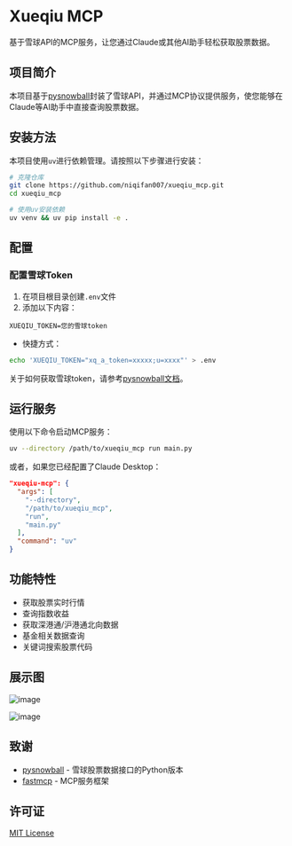 # Xueqiu MCP

基于雪球API的MCP服务，让您通过Claude或其他AI助手轻松获取股票数据。

## 项目简介

本项目基于[pysnowball](https://github.com/uname-yang/pysnowball)封装了雪球API，并通过MCP协议提供服务，使您能够在Claude等AI助手中直接查询股票数据。

## 安装方法

本项目使用`uv`进行依赖管理。请按照以下步骤进行安装：

```bash
# 克隆仓库
git clone https://github.com/niqifan007/xueqiu_mcp.git
cd xueqiu_mcp

# 使用uv安装依赖
uv venv && uv pip install -e .
```

## 配置

### 配置雪球Token

1. 在项目根目录创建`.env`文件
2. 添加以下内容：

```
XUEQIU_TOKEN=您的雪球token
```

* 快捷方式：

```bash
echo 'XUEQIU_TOKEN="xq_a_token=xxxxx;u=xxxx"' > .env
```

关于如何获取雪球token，请参考[pysnowball文档](https://github.com/uname-yang/pysnowball/blob/master/how_to_get_token.md)。

## 运行服务

使用以下命令启动MCP服务：

```bash
uv --directory /path/to/xueqiu_mcp run main.py
```

或者，如果您已经配置了Claude Desktop：

```json
"xueqiu-mcp": {
  "args": [
    "--directory",
    "/path/to/xueqiu_mcp",
    "run",
    "main.py"
  ],
  "command": "uv"
}
```

## 功能特性

- 获取股票实时行情
- 查询指数收益
- 获取深港通/沪港通北向数据
- 基金相关数据查询
- 关键词搜索股票代码

## 展示图

![image](./images/cursor_mcp.png)

![image](./images/claude_mcp.png)

## 致谢

- [pysnowball](https://github.com/uname-yang/pysnowball) - 雪球股票数据接口的Python版本
- [fastmcp](https://github.com/fastmcp) - MCP服务框架

## 许可证

[MIT License](./LICENSE)